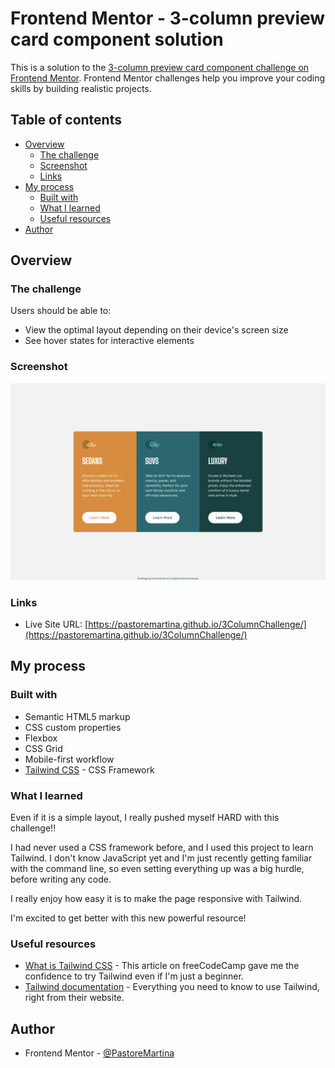 # Frontend Mentor - 3-column preview card component solution

This is a solution to the [3-column preview card component challenge on Frontend Mentor](https://www.frontendmentor.io/challenges/3column-preview-card-component-pH92eAR2-). Frontend Mentor challenges help you improve your coding skills by building realistic projects. 

## Table of contents

- [Overview](#overview)
  - [The challenge](#the-challenge)
  - [Screenshot](#screenshot)
  - [Links](#links)
- [My process](#my-process)
  - [Built with](#built-with)
  - [What I learned](#what-i-learned)
  - [Useful resources](#useful-resources)
- [Author](#author)

## Overview

### The challenge

Users should be able to:

- View the optimal layout depending on their device's screen size
- See hover states for interactive elements

### Screenshot

![](./screenshot.png)

### Links

- Live Site URL: [https://pastoremartina.github.io/3ColumnChallenge/](https://pastoremartina.github.io/3ColumnChallenge/)

## My process

### Built with

- Semantic HTML5 markup
- CSS custom properties
- Flexbox
- CSS Grid
- Mobile-first workflow
- [Tailwind CSS](https://tailwindcss.com/) - CSS Framework

### What I learned

Even if it is a simple layout, I really pushed myself HARD with this challenge!! 

I had never used a CSS framework before, and I used this project to learn Tailwind. I don't know JavaScript yet and I'm just recently getting familiar with the command line, so even setting everything up was a big hurdle, before writing any code.

I really enjoy how easy it is to make the page responsive with Tailwind. 

I'm excited to get better with this new powerful resource!


### Useful resources

- [What is Tailwind CSS](https://www.freecodecamp.org/news/what-is-tailwind-css-a-beginners-guide/) - This article on freeCodeCamp gave me the confidence to try Tailwind even if I'm just a beginner.
- [Tailwind documentation](https://tailwindcss.com/docs/installation) - Everything you need to know to use Tailwind, right from their website.

## Author

- Frontend Mentor - [@PastoreMartina](https://www.frontendmentor.io/profile/PastoreMartina)
